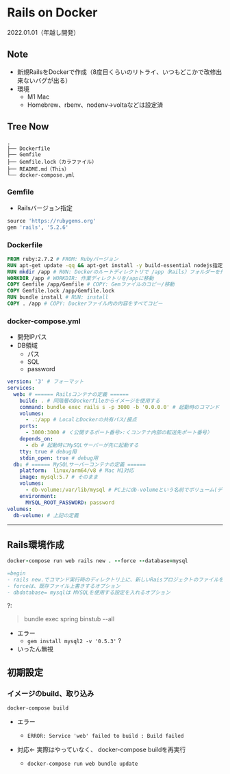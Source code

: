 # Rails on Docker

2022.01.01（年越し開発）

## Note

* 新規RailsをDockerで作成（8度目くらいのリトライ、いつもどこかで改修出来ないバグが出る）
* 環境
  + M1 Mac
  + Homebrew、rbenv、nodenv->voltaなどは設定済

## Tree Now

```
.
├── Dockerfile
├── Gemfile
├── Gemfile.lock（カラファイル）
├── README.md（This）
└── docker-compose.yml
```

### Gemfile

* Railsバージョン指定

```ruby
source 'https://rubygems.org'
gem 'rails', '5.2.6'
```

### Dockerfile

```Dockerfile
FROM ruby:2.7.2 # FROM: Rubyバージョン
RUN apt-get update -qq && apt-get install -y build-essential nodejs指定 # RUN: コンテナー内で実行するコマンド。ubuntuでパッケージのインストール。
RUN mkdir /app # RUN: Dockerのルートディレクトリで /app（Rails）フォルダーを作成
WORKDIR /app # WORKDIR: 作業ディレクトリを/appに移動
COPY Gemfile /app/Gemfile # COPY: Gemファイルのコピー/移動
COPY Gemfile.lock /app/Gemfile.lock
RUN bundle install # RUN: install
COPY . /app # COPY: Dockerファイル内の内容をすべてコピー
```

### docker-compose.yml

* 開発IPパス
* DB領域
  + パス
  + SQL
  + password

```yml
version: '3' # フォーマット
services:
  web: # ====== Railsコンテナの定義 ======
    build: . # 同階層のDockerfileからイメージを使用する
    command: bundle exec rails s -p 3000 -b '0.0.0.0' # 起動時のコマンド -p サーバー -b IPアドレス
    volumes:
      - .:/app # LocalとDockerの共有パス/接点
    ports:
      - 3000:3000 # く公開するポート番号>:くコンテナ内部の転送先ポート番号〉
    depends_on:
      - db # 起動時にMySQLサーバーが先に起動する
    tty: true # debug用
    stdin_open: true # debug用
  db: # ====== MySQLサーバーコンテナの定義 ======
    platform:  linux/arm64/v8 # Mac M1対応
    image: mysql:5.7 # そのまま
    volumes:
      - db-volume:/var/lib/mysql # PC上にdb-volumeという名前でボリューム(データ保持領域)を作成。コンテナ上でDBを持たせず、PCローカルにDBを保存させる
    environment:
      MYSQL_ROOT_PASSWORD: password
volumes:
  db-volume: # 上記の定義
```

---

## Rails環境作成

```ruby
docker-compose run web rails new . --force --database=mysql

=begin
- rails new.でコマンド実行時のディレクトリ上に、新しいRaisプロジェクトのファイルを作成します
- forceは、既存ファイル上書きするオプション
- dbdatabase= mysqlは MYSQLを使用する設定を入れるオプション
```

?:

> bundle exec spring binstub --all

* エラー
  + `gem install mysql2 -v '0.5.3'` ?
* いったん無視

## 初期設定

### イメージのbuild、取り込み

```
docker-compose build
```

* エラー
  + `ERROR: Service 'web' failed to build : Build failed`
* 対応<- 実際はやっていなく、 docker-compose buildを再実行

  + `docker-compose run web bundle update`
